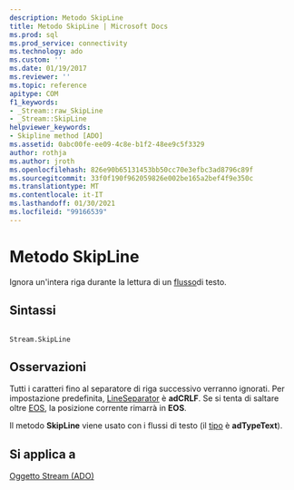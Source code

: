 ```yaml
---
description: Metodo SkipLine
title: Metodo SkipLine | Microsoft Docs
ms.prod: sql
ms.prod_service: connectivity
ms.technology: ado
ms.custom: ''
ms.date: 01/19/2017
ms.reviewer: ''
ms.topic: reference
apitype: COM
f1_keywords:
- _Stream::raw_SkipLine
- _Stream::SkipLine
helpviewer_keywords:
- Skipline method [ADO]
ms.assetid: 0abc00fe-ee09-4c8e-b1f2-48ee9c5f3329
author: rothja
ms.author: jroth
ms.openlocfilehash: 826e90b65131453bb50cc70e3efbc3ad8796c89f
ms.sourcegitcommit: 33f0f190f962059826e002be165a2bef4f9e350c
ms.translationtype: MT
ms.contentlocale: it-IT
ms.lasthandoff: 01/30/2021
ms.locfileid: "99166539"
---
```

# <a name="skipline-method"></a>Metodo SkipLine
Ignora un'intera riga durante la lettura di un [flusso](./stream-object-ado.md)di testo.  
  
## <a name="syntax"></a>Sintassi  
  
```  
  
Stream.SkipLine  
```  
  
## <a name="remarks"></a>Osservazioni  
 Tutti i caratteri fino al separatore di riga successivo verranno ignorati. Per impostazione predefinita, [LineSeparator](./lineseparator-property-ado.md) è **adCRLF**. Se si tenta di saltare oltre [EOS](./eos-property.md), la posizione corrente rimarrà in **EOS**.  
  
 Il metodo **SkipLine** viene usato con i flussi di testo (il [tipo](./type-property-ado-stream.md) è **adTypeText**).  
  
## <a name="applies-to"></a>Si applica a  
 [Oggetto Stream (ADO)](./stream-object-ado.md)